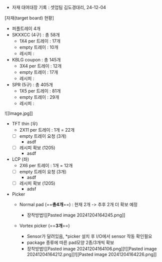 
- 자재 대여대장 기록 : 셋업팀 김도경대리, 24-12-04

[자재(target board) 현황]
- 퍼플트레이 4개
- SKXXCC (4구) : 총 58개
	- 1X4 per 트레이 : 17개 
	- empty 트레이 : 10개
	- 레시피 : 
- KBLG coupon : 총 145개
	- 3X4 per 트레이 : 12개
	- empty 트레이 : 17개
	- 레시피 : 
- SPR (5구) : 총 405개
	- 1X5 per 트레이 : 81개
	- empty 트레이 : 29개
	- 레시피 : 

![[Image.jpg]]
- TFT thin (우)
	- 2X11 per 트레이 : 1개 = 22개
	- [ ] empty 트레이 요청 (3개)
		- asdf
	- [ ] 레시피 확보 (1205)
	    - asdf
- LCP (좌)
	- 2X6 per 트레이 : 1개 = 12개
	- [ ] empty 트레이 요청 (3개)
	    - asdf
	- [ ] 레시피 확보 (1205)
	    - adsf

- Picker
	- Normal pad (==**총4개**==) : 현재 2개 -> 추후 2개 더 확보 예정
		- 장착방법![[Pasted image 20241204164245.png]]

	- Vortex picker (==**3개**==)
		- Sensor가 달려있음, *picker 설치 후 I/O에서 sensor 작동 확인필요
		- package 종류에 따른 pad모양 2종/3개씩 확보
		- 장착방법![[Pasted image 20241204164106.png]]![[Pasted image 20241204164212.png]]![[Pasted image 20241204164226.png]]